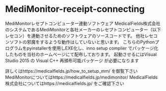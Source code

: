 # MediMonitor-receipt-connecting
MediMonitorレセプトコンピューター連動ソフトウェア
MedicalFields株式会社のシステムであるMediMonitorと各社メーカーのレセプトコンピューター（以下レセコン）を連動させるためのソフトウェアのソースコードです。
他社レセコンソフトの邪魔をするような動作はしていないと思います。
こちらのPythonプログラムをpyinstallerを使用しEXE化し、inno setup complier でパッケージ化したものを当社のホームページにて配布しております。
起動させるにはVisual Studio 2015 の Visual C++ 再頒布可能パッケージ が必要になります

詳しくはhttps://medicalfields.jp/how_to_setup_mm/
を御覧下さい
MediMonitorについてはhttps://medicalfields.jp/medimonitor/
MedicalFields株式会社についてはhttps://medicalfields.jp/
をご確認下さい
